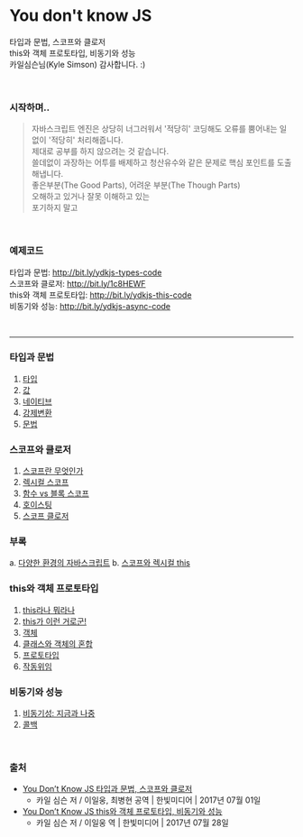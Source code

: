 # You don't know JS
타입과 문법, 스코프와 클로저<br>
this와 객체 프로토타입, 비동기와 성능<br>
카일심슨님(Kyle Simson) 감사합니다. :)

<br>

### 시작하며..
> 자바스크립트 엔진은 상당히 너그러워서 '적당히' 코딩해도 오류를 뿜어내는 일 없이 '적당히' 처리해줍니다.<br>
> 제대로 공부를 하지 않으려는 것 같습니다.<br>
> 쓸데없이 과장하는 어투를 배제하고 청산유수와 같은 문제로 핵심 포인트를 도출해냅니다.<br>
> 좋은부분(The Good Parts), 어려운 부분(The Though Parts)<br>
> 오해하고 있거나 잘못 이해하고 있는<br>
> 포기하지 말고

<br>

### 예제코드
타입과 문법: http://bit.ly/ydkjs-types-code<br>
스코프와 클로저: http://bit.ly/1c8HEWF<br>
this와 객체 프로토타입: http://bit.ly/ydkjs-this-code<br>
비동기와 성능: http://bit.ly/ydkjs-async-code<br>

<br>

---

### 타입과 문법
1. [타입](/blob/master/type-and-grammar/type.md)
2. [값](/blob/master/type-and-grammar/value.md)
3. [네이티브](/blob/master/type-and-grammar/native.md)
4. [강제변환](/blob/master/type-and-grammar/coercion.md)
5. [문법](/blob/master/type-and-grammar/grammar.md)

### 스코프와 클로저
1. [스코프란 무엇인가](/blob/master/scope-and-closure/define-scope.md)
2. [렉시컬 스코프](/blob/master/scope-and-closure/lexical-scope.md)
3. [함수 vs 블록 스코프](/blob/master/scope-and-closure/function-scope-versus-block-scope.md)
4. [호이스팅](/blob/master/scope-and-closure/hosting.md)
5. [스코프 클로저](/blob/master/scope-and-closure/scope-closure.md)

### 부록
a. [다양한 환경의 자바스크립트](/blob/master/extra/part-a.md)
b. [스코프와 렉시컬 this](/blob/master/extra/part-b.md)

### this와 객체 프로토타입
1. [this라나 뭐라나](/blob/master/this-and-object-prototype/this.md)
2. [this가 이런 거로군!](/blob/master/this-and-object-prototype/bind.md)
3. [객체](/blob/master/this-and-object-prototype/object.md)
4. [클래스와 객체의 혼합](/blob/master/this-and-object-prototype/class.md)
5. [프로토타입](/blob/master/this-and-object-prototype/prototype.md)
6. [작동위임](/blob/master/this-and-object-prototype/delegation.md)

### 비동기와 성능
1. [비동기성: 지금과 나중](/blob/master/asynchronous/now-and-later.md)
2. [콜백](/blob/master/asynchronous/callback.md)

<br>

### 출처
- [You Don’t Know JS 타입과 문법, 스코프와 클로저](http://www.yes24.com/24/goods/43219481?scode=032&OzSrank=8)
  - 카일 심슨 저 / 이일웅, 최병현 공역 | 한빛미디어 | 2017년 07월 01일
- [You Don’t Know JS this와 객체 프로토타입, 비동기와 성능](http://www.yes24.com/24/goods/44132601?scode=032&OzSrank=9)
  - 카일 심슨 저 / 이일웅 역 | 한빛미디어 | 2017년 07월 28일
